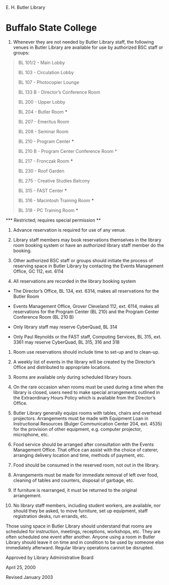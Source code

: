 E. H. Butler Library

Buffalo State College
=====================

1.  Whenever they are not needed by Butler Library staff, the following venues in Butler Library are available for use by authorized BSC staff or groups:

> BL 101/2 - Main Lobby
>
> BL 103 - Circulation Lobby
>
> BL 107 - Photocopier Lounge
>
> BL 133 B - Director’s Conference Room
>
> BL 200 - Upper Lobby
>
> BL 204 - Butler Room **\***
>
> BL 207 - Emeritus Room
>
> BL 208 - Seminar Room
>
> BL 210 - Program Center **\***
>
> BL 210 B - Program Center Conference Room \*
>
> BL 217 - Fronczak Room **\***
>
> BL 230 - Roof Garden
>
> BL 275 - Creative Studies Balcony
>
> BL 315 - FAST Center **\***
>
> BL 316 - Macintosh Training Room **\***
>
> BL 318 - PC Training Room **\***

**\* Restricted; requires special permission **

1.  Advance reservation is required for use of any venue.

2.  Library staff members may book reservations themselves in the library room booking system or have an authorized library staff member do the booking.

3.  Other authorized BSC staff or groups should initiate the process of reserving space in Butler Library by contacting the Events Management Office, GC 112, ext. 6114

4.  All reservations are recorded in the library booking system

-   The Director’s Office, BL 134, ext. 6314, makes all reservations for the Butler Room

-   Events Management Office, Grover Cleveland 112, ext. 6114, makes all reservations for the Program Center (BL 210) and the Program Center Conference Room (BL 210 B)

-   Only library staff may reserve CyberQuad, BL 314

-   Only Paul Reynolds or the FAST staff, Computing Services, BL 315, ext. 3361 may reserve CyberQuad, BL 315, 316 and 318

1.  Room use reservations should include time to set-up and to clean-up.

2.  A weekly list of events in the library will be created by the Director’s Office and distributed to appropriate locations.

3.  Rooms are available only during scheduled library hours.

4.  On the rare occasion when rooms must be used during a time when the library is closed, users need to make special arrangements outlined in the Extraordinary Hours Policy which is available from the Director’s Office.

5.  Butler Library generally equips rooms with tables, chairs and overhead projectors. Arrangements must be made with Equipment Loan in Instructional Resources (Bulger Communication Center 204, ext. 4535) for the provision of other equipment, e.g. computer projector, microphone, etc.

6.  Food service should be arranged after consultation with the Events Management Office. That office can assist with the choice of caterer, arranging delivery location and time, methods of payment, etc.

7.  Food should be consumed in the reserved room, not out in the library.

8.  Arrangements must be made for immediate removal of left over food, cleaning of tables and counters, disposal of garbage, etc.

9.  If furniture is rearranged, it must be returned to the original arrangement.

10. No library staff members, including student workers, are available, nor should they be asked, to move furniture, set up equipment, staff registration desks, run errands, etc.

Those using space in Butler Library should understand that rooms are scheduled for instruction, meetings, receptions, workshops, etc. They are often scheduled one event after another. Anyone using a room in Butler Library should leave it on time and in condition to be used by someone else immediately afterward. Regular library operations cannot be disrupted.

Approved by Library Administrative Board

April 25, 2000

Revised January 2003
